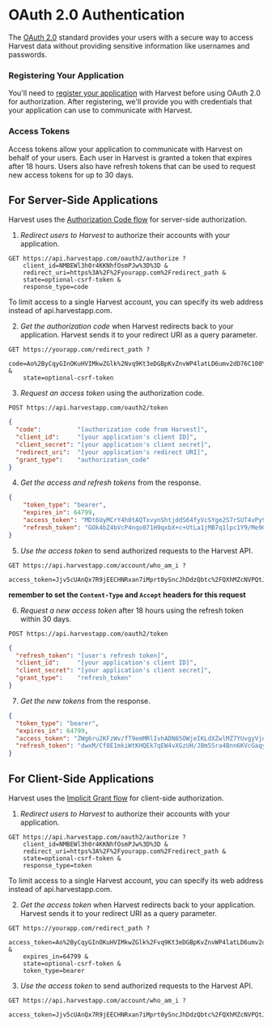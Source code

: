 #  OAuth 2.0 Authentication

The [OAuth 2.0](http://tools.ietf.org/html/draft-ietf-oauth-v2) standard provides your users with a secure way to access Harvest data without providing sensitive information like usernames and passwords.

### Registering Your Application
You'll need to [register your application](https://platform.harvestapp.com/oauth2_clients) with Harvest before using OAuth 2.0 for authorization. After registering, we'll provide you with credentials that your application can use to communicate with Harvest.

### Access Tokens
Access tokens allow your application to communicate with Harvest on behalf of your users. Each user in Harvest is granted a token that expires after 18 hours. Users also have refresh tokens that can be used to request new access tokens for up to 30 days.

## For Server-Side Applications

Harvest uses the [Authorization Code flow](http://tools.ietf.org/html/draft-ietf-oauth-v2-22#section-4.1) for server-side authorization.

1. *Redirect users to Harvest* to authorize their accounts with your application.

```
GET https://api.harvestapp.com/oauth2/authorize ?
    client_id=NMBEWl3h0r4KKNhfOsmPJw%3D%3D &
    redirect_uri=https%3A%2F%2Fyourapp.com%2Fredirect_path &
    state=optional-csrf-token &
    response_type=code
```

To limit access to a single Harvest account, you can specify its web address instead of api.harvestapp.com.

2. *Get the authorization code* when Harvest redirects back to your application. Harvest sends it to your redirect URI as a query parameter.

```
GET https://yourapp.com/redirect_path ?
    code=Ao%2ByCqyGInOKuHVIMkwZGlk%2Nvq9Kt3eDGBpKvZnvWP4latLD6umv2dD76C100YbSABOEwUFqieosQRjNH7qvsA%3D%3D &
    state=optional-csrf-token
```

3. *Request an access token* using the authorization code.

```
POST https://api.harvestapp.com/oauth2/token
```

```json
{
  "code":          "[authorization code from Harvest]",
  "client_id":     "[your application's client ID]",
  "client_secret": "[your application's client secret]",
  "redirect_uri":  "[your application's redirect URI]",
  "grant_type":    "authorization_code"
}
```
4. *Get the access and refresh tokens* from the response.

```json
{
    "token_type": "bearer",
    "expires_in": 64799,
    "access_token": "MDt6UyMCrY4h0tAQTxvynShtjddS64fyVcSYge2S7rSUT4vPy9Ny5TWa1sltXS2BjsF+uJgDKof+V2yQwdhI9Q==",
    "refresh_token": "GOk4bZ4bVcP4nqo071H9qxbX+c+UtLa1jMB7q1lpc1Y9/Me9GHlsQr8zm1VNSlS7lgm/DKjXdgFlwgj2WI6zCg=="
}
```

5. *Use the access token* to send authorized requests to the Harvest API.

```
GET https://api.harvestapp.com/account/who_am_i ?
    access_token=Jjv5cUAnQx7R9jEECHNRxan7iMprt0ySncJhDdzQbtc%2FQXhMZcNVPQtJuBiDajPqNUz79o7S0FNvWc2WwIDcMA%3D%3D
```

**remember to set the `Content-Type` and `Accept` headers for this request**

6. *Request a new access token* after 18 hours using the refresh token within 30 days.

```
POST https://api.harvestapp.com/oauth2/token
```

```json
{
  "refresh_token": "[user's refresh token]",
  "client_id":     "[your application's client ID]",
  "client_secret": "[your application's client secret]",
  "grant_type":    "refresh_token"
}
```
7. *Get the new tokens* from the response.

```json
{
  "token_type": "bearer",
  "expires_in": 64799,
  "access_token": "ZWg6ru2KFzWv/fT9emMRlIvhADN85OWjeIKLdXZwlMZ7YUvgyVjdJZN8f2ydIfJhNhrJPBGvOtxYd3lHkvTWZg==",
  "refresh_token": "dwxM/Cf8E1mkiWtKHQEk7qEW4vXGzUH/JBm5Sra4Bnn6KVcGaqy6D7QipGe3OhelK66lYPnjLFSKc5BMvEVjRw=="
}
```

## For Client-Side Applications

Harvest uses the [Implicit Grant flow](http://tools.ietf.org/html/draft-ietf-oauth-v2-22#section-4.2) for client-side authorization.

1. *Redirect users to Harvest* to authorize their accounts with your application.

```
GET https://api.harvestapp.com/oauth2/authorize ?
    client_id=NMBEWl3h0r4KKNhfOsmPJw%3D%3D &
    redirect_uri=https%3A%2F%2Fyourapp.com%2Fredirect_path &
    state=optional-csrf-token &
    response_type=token
```

To limit access to a single Harvest account, you can specify its web address instead of api.harvestapp.com.

2. *Get the access token* when Harvest redirects back to your application. Harvest sends it to your redirect URI as a query parameter.

```
GET https://yourapp.com/redirect_path ?
    access_token=Ao%2ByCqyGInOKuHVIMkwZGlk%2Fvq9Kt3eDGBpKvZnvWP4latLD6umv2dT76C100YbSABOEwUFqieosQRjNH7qvsA%3D%3D &
    expires_in=64799 &
    state=optional-csrf-token &
    token_type=bearer
```

3. *Use the access token* to send authorized requests to the Harvest API.

```
GET https://api.harvestapp.com/account/who_am_i ?
    access_token=Jjv5cUAnQx7R9jEECHNRxan7iMprt0ySncJhDdzQbtc%2FQXhMZcNVPQtJuBiDajPqNUz79o7S0FNvWc2WwIDcMA%3D%3D
```
